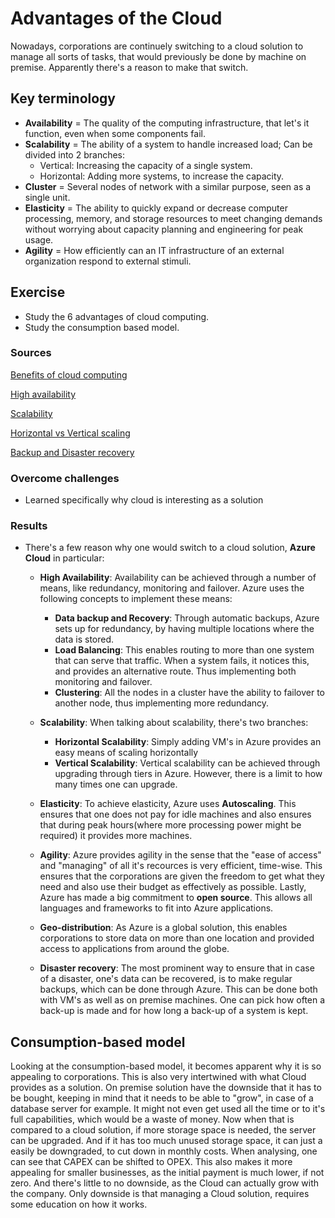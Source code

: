 # Advantages of the Cloud
Nowadays, corporations are continuely switching to a cloud solution to manage all sorts of tasks, that would previously be done by machine on premise. Apparently there's a reason to make that switch.

## Key terminology
- **Availability** = The quality of the computing infrastructure, that let's it function, even when some components fail.
- **Scalability** = The ability of a system to handle increased load; Can be divided into 2 branches:
    - Vertical: Increasing the capacity of a single system.
    - Horizontal: Adding more systems, to increase the capacity.
- **Cluster** = Several nodes of network with a similar purpose, seen as a single unit.
- **Elasticity** = The ability to quickly expand or decrease computer processing, memory, and storage resources to meet changing demands without worrying about capacity planning and engineering for peak usage.
- **Agility** = How efficiently can an IT infrastructure of an external organization respond to external stimuli.

## Exercise
- Study the 6 advantages of cloud computing.
- Study the consumption based model.

### Sources
[Benefits of cloud computing](https://www.hp.com/us-en/shop/tech-takes/top-5-benefits-microsoft-azure)

[High availability](https://cloud.netapp.com/blog/azure-high-availability-basic-concepts-and-a-checklist)

[Scalability](https://docs.microsoft.com/en-us/azure/architecture/framework/scalability/design-scale)

[Horizontal vs Vertical scaling](https://thecodeblogger.com/2020/06/30/understanding-vertical-and-horizontal-scaling-in-azure/)

[Backup and Disaster recovery](https://azure.microsoft.com/en-us/solutions/backup-and-disaster-recovery/#overview)

### Overcome challenges
- Learned specifically why cloud is interesting as a solution

### Results
- There's a few reason why one would switch to a cloud solution, **Azure Cloud** in particular:
    - **High Availability**: Availability can be achieved through a number of means, like redundancy, monitoring and failover. Azure uses the following concepts to implement these means:
        - **Data backup and Recovery**: Through automatic backups, Azure sets up for redundancy, by having multiple locations where the data is stored.
        - **Load Balancing**: This enables routing to more than one system that can serve that traffic. When a system fails, it notices this, and provides an alternative route. Thus implementing both monitoring and failover.
        - **Clustering**: All the nodes in a cluster have the ability to failover to another node, thus implementing more redundancy.

    - **Scalability**: When talking about scalability, there's two branches:
        - **Horizontal Scalability**: Simply adding VM's in Azure provides an easy means of scaling horizontally
        - **Vertical Scalability**: Vertical scalability can be achieved through upgrading through tiers in Azure. However, there is a limit to how many times one can upgrade.

    - **Elasticity**: To achieve elasticity, Azure uses **Autoscaling**. This ensures that one does not pay for idle machines and also ensures that during peak hours(where more processing power might be required) it provides more machines.

    - **Agility**: Azure provides agility in the sense that the "ease of access" and "managing" of all it's recources is very efficient, time-wise. This ensures that the corporations are given the freedom to get what they need and also use their budget as effectively as possible. Lastly, Azure has made a big commitment to **open source**. This allows all languages and frameworks to fit into Azure applications.   

    - **Geo-distribution**: As Azure is a global solution, this enables corporations to store data on more than one location and provided access to applications from around the globe.

    - **Disaster recovery**: The most prominent way to ensure that in case of a disaster, one's data can be recovered, is to make regular backups, which can be done through Azure. This can be done both with VM's as well as on premise machines. One can pick how often a back-up is made and for how long a back-up of a system is kept.

## Consumption-based model
Looking at the consumption-based model, it becomes apparent why it is so appealing to corporations. This is also very intertwined with what Cloud provides as a solution. On premise solution have the downside that it has to be bought, keeping in mind that it needs to be able to "grow", in case of a database server for example. It might not even get used all the time or to it's full capabilities, which would be a waste of money. Now when that is compared to a cloud solution, if more storage space is needed, the server can be upgraded. And if it has too much unused storage space, it can just a easily be downgraded, to cut down in monthly costs.
When analysing, one can see that CAPEX can be shifted to OPEX. This also makes it more appealing for smaller businesses, as the initial payment is much lower, if not zero. And there's little to no downside, as the Cloud can actually grow with the company. Only downside is that managing a Cloud solution, requires some education on how it works.
